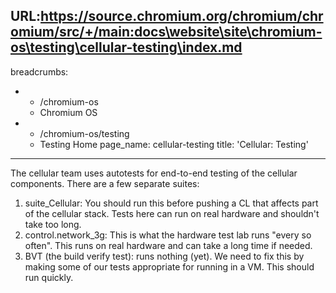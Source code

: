 URL:https://source.chromium.org/chromium/chromium/src/+/main:docs\website\site\chromium-os\testing\cellular-testing\index.md
---
breadcrumbs:
- - /chromium-os
  - Chromium OS
- - /chromium-os/testing
  - Testing Home
page_name: cellular-testing
title: 'Cellular: Testing'
---

The cellular team uses autotests for end-to-end testing of the cellular
components. There are a few separate suites:

1.  suite_Cellular: You should run this before pushing a CL that affects
            part of the cellular stack. Tests here can run on real hardware and
            shouldn't take too long.
2.  control.network_3g: This is what the hardware test lab runs "every
            so often". This runs on real hardware and can take a long time if
            needed.
3.  BVT (the build verify test): runs nothing (yet). We need to fix this
            by making some of our tests appropriate for running in a VM. This
            should run quickly.
